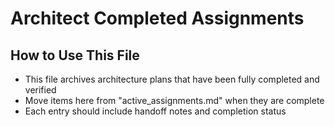 # Architect Completed Assignments

## How to Use This File
- This file archives architecture plans that have been fully completed and verified
- Move items here from "active_assignments.md" when they are complete
- Each entry should include handoff notes and completion status

